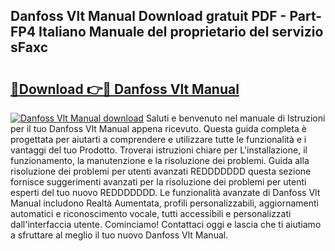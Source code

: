 ## Danfoss Vlt Manual Download gratuit PDF - Part-FP4 Italiano Manuale del proprietario del servizio sFaxc

# <h2><a href="http://dfa7dxg.blite.top/?on=Danfoss+Vlt+Manual">🔗Download 👉🔴 Danfoss Vlt Manual</a></h2>

[![Danfoss Vlt Manual download](https://i.imgur.com/lujVjoI.png)](http://dfa7dxg.blite.top/?on=Danfoss+Vlt+Manual)
Saluti e benvenuto nel manuale di Istruzioni per il tuo Danfoss Vlt Manual appena ricevuto. Questa guida completa è progettata per aiutarti a comprendere e utilizzare tutte le funzionalità e i vantaggi del tuo Prodotto. Troverai istruzioni chiare per L'installazione, il funzionamento, la manutenzione e la risoluzione dei problemi. Guida alla risoluzione dei problemi per utenti avanzati REDDDDDDD questa sezione fornisce suggerimenti avanzati per la risoluzione dei problemi per utenti esperti del tuo nuovo REDDDDDDD. Le funzionalità avanzate di Danfoss Vlt Manual includono Realtà Aumentata, profili personalizzabili, aggiornamenti automatici e riconoscimento vocale, tutti accessibili e personalizzati dall'interfaccia utente. Cominciamo! Contattaci oggi e lascia che ti aiutiamo a sfruttare al meglio il tuo nuovo Danfoss Vlt Manual.
